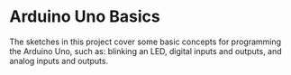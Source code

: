 # Arduino Uno Basics

The sketches in this project cover some basic concepts for programming the Arduino Uno, such as: blinking an LED, digital inputs and outputs, and analog inputs and outputs.
